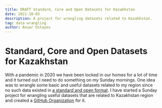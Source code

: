 ```yaml
---
title: DRAFT Standard, Core and Open Datasets for Kazakhstan
date: 2021-10-03
description: A project for wrangling datasets related to Kazakhstan.
tag: data wrangling
author: Anuar Ustayev
---
```


# Standard, Core and Open Datasets for Kazakhstan

With a pandemic in 2020 we have been locked in our homes for a lot of time and it turned out I need to do something on my Sunday mornings. One idea was to wrangle some basic and useful datasets related to my region since no such data existed in [a standard and open format](https://5stardata.info/en/). I have started a Sunday project for wrangling useful datasets that are related to Kazakhstan region and created a [GitHub Organization](https://github.com/open-data-kazakhstan) for it.

